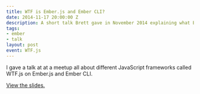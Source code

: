 ```yaml
---
title: WTF is Ember.js and Ember CLI?
date: 2014-11-17 20:00:00 Z
description: A short talk Brett gave in November 2014 explaining what Ember.js is.
tags:
- ember
- talk
layout: post
event: WTF.js
---
```


I gave a talk at at a meetup all about different JavaScript frameworks
called WTF.js on Ember.js and Ember CLI.

[View the slides.](http://www.brettchalupa.com/presentation-wtf-is-ember-js/)
